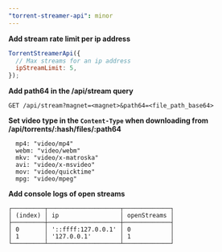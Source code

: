```yaml
---
"torrent-streamer-api": minor
---
```


**Add stream rate limit per ip address**

```javascript
TorrentStreamerApi({
  // Max streams for an ip address
  ipStreamLimit: 5,
});
```

**Add path64 in the /api/stream query**

```
GET /api/stream?magnet=<magnet>&path64=<file_path_base64>
```

**Set video type in the `Content-Type` when downloading from /api/torrents/:hash/files/:path64**

```
  mp4: "video/mp4"
  webm: "video/webm"
  mkv: "video/x-matroska"
  avi: "video/x-msvideo"
  mov: "video/quicktime"
  mpg: "video/mpeg"
```

**Add console logs of open streams**

```
┌─────────┬────────────────────┬─────────────┐
│ (index) │ ip                 │ openStreams │
├─────────┼────────────────────┼─────────────┤
│ 0       │ '::ffff:127.0.0.1' │ 0           │
│ 1       │ '127.0.0.1'        │ 1           │
└─────────┴────────────────────┴─────────────┘
```
